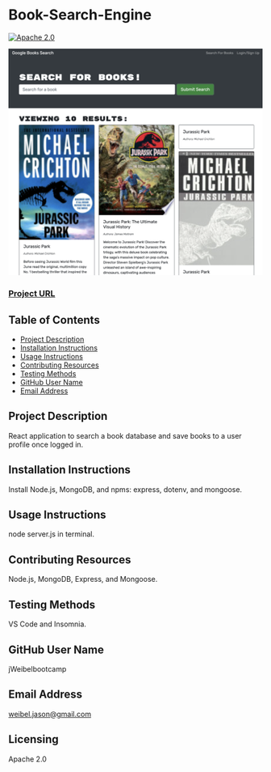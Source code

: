 # Book-Search-Engine

[![Apache 2.0](https://img.shields.io/badge/License-Apache%202.0-green)](https://opensource.org/licenses/Apache-2.0)

![screenshot](img/screenshot.png)

### [Project URL](https://github.com/jWeibelbootcamp/book-engine-search) 

## Table of Contents
- [Project Description](#description)
- [Installation Instructions](#installation)
- [Usage Instructions](#usage)
- [Contributing Resources](#contribution)
- [Testing Methods](#test)
- [GitHub User Name](#gitHub)
- [Email Address](#email)

## Project Description
React application to search a book database and save books to a user profile once logged in. 

## Installation Instructions
Install Node.js, MongoDB, and npms: express, dotenv, and mongoose.

## Usage Instructions
node server.js in terminal. 

## Contributing Resources
Node.js, MongoDB, Express, and Mongoose. 

## Testing Methods
VS Code and Insomnia.

## GitHub User Name
jWeibelbootcamp

## Email Address
weibel.jason@gmail.com

## Licensing 
Apache 2.0